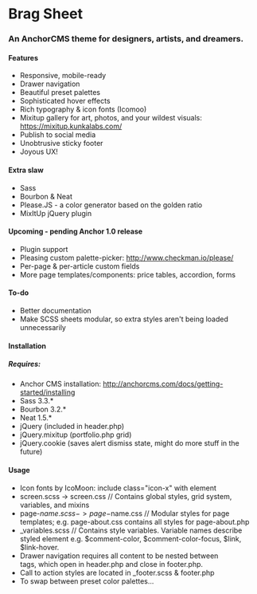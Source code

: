 
# Brag Sheet

### An AnchorCMS theme for designers, artists, and dreamers.

#### Features
* Responsive, mobile-ready 
* Drawer navigation 
* Beautiful preset palettes
* Sophisticated hover effects
* Rich typography & icon fonts (Icomoo)
* Mixitup gallery for art, photos, and your wildest visuals: https://mixitup.kunkalabs.com/
* Publish to social media
* Unobtrusive sticky footer
* Joyous UX!


#### Extra slaw
* Sass
* Bourbon & Neat
* Please.JS - a color generator based on the golden ratio
* MixItUp jQuery plugin

#### Upcoming - pending Anchor 1.0 release
* Plugin support
* Pleasing custom palette-picker: http://www.checkman.io/please/ 
* Per-page & per-article custom fields
* More page templates/components: price tables, accordion, forms

#### To-do
* Better documentation
* Make SCSS sheets modular, so extra styles aren't being loaded unnecessarily

#### Installation
##### Requires:
* Anchor CMS installation: http://anchorcms.com/docs/getting-started/installing
* Sass 3.3.*
* Bourbon 3.2.*
* Neat 1.5.*
* jQuery (included in header.php)
* jQuery.mixitup (portfolio.php grid)
* jQuery.cookie (saves alert dismiss state, might do more stuff in the future)


#### Usage
* Icon fonts by IcoMoon: include class="icon-x" with element
* screen.scss -> screen.css // Contains global styles, grid system, variables, and mixins
* page-$name.scss -> page-$name.css // Modular styles for page templates; e.g. page-about.css contains all styles for page-about.php
* _variables.scss // Contains style variables. Variable names describe styled element e.g. $comment-color, $comment-color-focus, $link, $link-hover.
* Drawer navigation requires all content to be nested between <main> tags, which open in header.php and close in footer.php. 
* Call to action styles are located in _footer.scss & footer.php
* To swap between preset color palettes...
